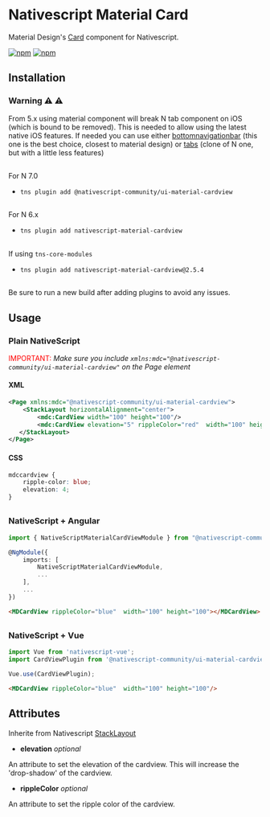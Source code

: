 # Nativescript Material Card

Material Design's [Card](https://material.io/components/cards) component for Nativescript.

[![npm](https://img.shields.io/npm/v/@nativescript-community/ui-material-cardview.svg)](https://www.npmjs.com/package/@nativescript-community/ui-material-cardview)
[![npm](https://img.shields.io/npm/dt/@nativescript-community/ui-material-cardview.svg?label=npm%20downloads)](https://www.npmjs.com/package/@nativescript-community/ui-material-cardview)

## Installation

### Warning :warning: :warning: 
From 5.x using material component will break N tab component on iOS (which is bound to be removed). This is needed to allow using the latest native iOS features. If needed you can use either [bottomnavigationbar](https://www.npmjs.com/package/nativescript-material-bottomnavigationbar) (this one is the best choice, closest to material design) or [tabs](https://www.npmjs.com/package/nativescript-material-tabs) (clone of N one, but with a little less features)

##

For N 7.0
* `tns plugin add @nativescript-community/ui-material-cardview`

##

For N 6.x
* `tns plugin add nativescript-material-cardview`

##

If using ```tns-core-modules```
* `tns plugin add nativescript-material-cardview@2.5.4`

##

Be sure to run a new build after adding plugins to avoid any issues.

## Usage


### Plain NativeScript

<span style="color:red">IMPORTANT: </span>_Make sure you include `xmlns:mdc="@nativescript-community/ui-material-cardview"` on the Page element_

#### XML

```XML
<Page xmlns:mdc="@nativescript-community/ui-material-cardview">
    <StackLayout horizontalAlignment="center">
        <mdc:CardView width="100" height="100"/>
        <mdc:CardView elevation="5" rippleColor="red"  width="100" height="100"/>
   </StackLayout>
</Page>
```

#### CSS

```CSS
mdccardview {
    ripple-color: blue;
    elevation: 4;
}
```

##

### NativeScript + Angular

```typescript
import { NativeScriptMaterialCardViewModule } from "@nativescript-community/ui-material-cardview/angular";

@NgModule({
    imports: [
        NativeScriptMaterialCardViewModule,
        ...
    ],
    ...
})
```

```html
<MDCardView rippleColor="blue"  width="100" height="100"></MDCardView>
```

##

### NativeScript + Vue

```javascript
import Vue from 'nativescript-vue';
import CardViewPlugin from '@nativescript-community/ui-material-cardview/vue';

Vue.use(CardViewPlugin);
```

```html
<MDCardView rippleColor="blue"  width="100" height="100"/>
```

## Attributes

Inherite from Nativescript [StackLayout](https://docs.nativescript.org/ui/layouts/layout-containers#stacklayout-properties)

* **elevation** _optional_

An attribute to set the elevation of the cardview. This will increase the 'drop-shadow' of the cardview.

* **rippleColor** _optional_

An attribute to set the ripple color of the cardview.
